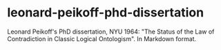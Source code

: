 # leonard-peikoff-phd-dissertation
Leonard Peikoff's PhD dissertation, NYU 1964: "The Status of the Law of Contradiction in Classic Logical Ontologism". In Markdown format.
